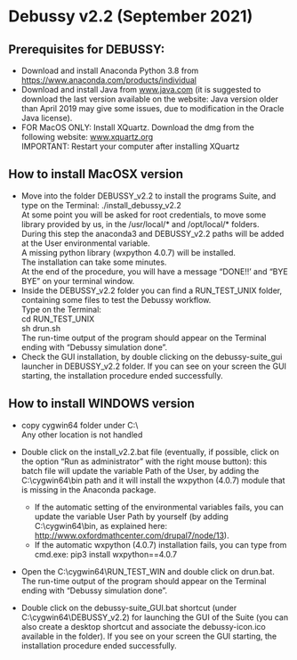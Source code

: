 # Debussy v2.2 (September 2021)

## Prerequisites for DEBUSSY:
* Download and install Anaconda Python 3.8 from https://www.anaconda.com/products/individual 
* Download and install Java from www.java.com (it is suggested to download the last version available on the website:
 Java version older than April 2019 may give some issues, due to modification in the Oracle Java license).
* FOR MacOS ONLY: Install XQuartz. Download the dmg from the following website: www.xquartz.org  
 IMPORTANT:  Restart your computer after installing XQuartz

## How to install MacOSX version
*  Move into the folder DEBUSSY_v2.2 to install the programs Suite, and type on the Terminal: ./install_debussy_v2.2 <br>
At some point you will be asked for root credentials, to move some library provided by us, in the /usr/local/* and /opt/local/* folders. <br>
During this step the anaconda3 and DEBUSSY_v2.2 paths will be added at the User environmental variable. <br>
A missing python library (wxpython 4.0.7) will be installed.<br>
The installation can take some minutes.  <br>
At the end of the procedure, you will have a message “DONE!!’  and “BYE BYE” on your terminal window. 
* Inside the DEBUSSY_v2.2 folder you can find a RUN_TEST_UNIX folder, containing some files to test the Debussy workflow. <br>
Type on the Terminal:<br>
				cd  RUN_TEST_UNIX <br>
				sh  drun.sh <br>
The run-time output of the program should appear on the Terminal ending with “Debussy simulation done”.
* Check the GUI installation, by double clicking on the debussy-suite_gui launcher in DEBUSSY_v2.2 folder. 
  If you can see on your screen the GUI starting, the installation procedure ended successfully. 


## How to install WINDOWS version
* copy cygwin64 folder under C:\  
  Any other location is not handled 
* Double click on the install_v2.2.bat file (eventually, if possible, click on the option “Run as administrator” with the right mouse button): 
  this batch file will update the variable Path of the User, by adding the C:\cygwin64\bin path and it will install the wxpython (4.0.7) module that is missing in the Anaconda package. 
	-	If the automatic setting of the environmental variables fails, you can update the variable User Path by yourself (by adding C:\cygwin64\bin\, 
    as explained here: http://www.oxfordmathcenter.com/drupal7/node/13). 
	-	If the automatic wxpython (4.0.7) installation fails, you can type from cmd.exe:
							pip3 install wxpython==4.0.7
* Open the C:\cygwin64\RUN_TEST_WIN and double click on drun.bat. 
The run-time output of the program should appear on the Terminal ending with “Debussy simulation done”. 

* Double click on the debussy-suite_GUI.bat shortcut (under C:\cygwin64\DEBUSSY_v2.2\) for launching the GUI of the Suite 
  (you can also create a desktop shortcut and associate the debussy-icon.ico available in the folder).
 If you see on your screen the GUI starting, the installation procedure ended successfully. 
